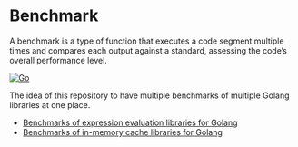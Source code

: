 # Benchmark

A benchmark is a type of function that executes a code segment multiple times and compares each output against a standard, assessing the code’s overall performance level.

[![Go](https://github.com/lkumarjain/benchmark/actions/workflows/go.yml/badge.svg)](https://github.com/lkumarjain/benchmark/actions/workflows/go.yml)

The idea of this repository to have multiple benchmarks of multiple Golang libraries at one place.

- [Benchmarks of expression evaluation libraries for Golang](./expression-evaluation/)
- [Benchmarks of in-memory cache libraries for Golang](./in-memory-cache/)
